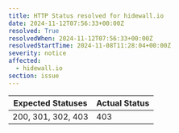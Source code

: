 ```yaml
---
title: HTTP Status resolved for hidewall.io
date: 2024-11-12T07:56:33+00:00Z
resolved: True
resolvedWhen: 2024-11-12T07:56:33+00:00Z
resolvedStartTime: 2024-11-08T11:28:04+00:00Z
severity: notice
affected:
  - hidewall.io
section: issue
---
```


| Expected Statuses | Actual Status  |
|-------------------|----------------|
| 200, 301, 302, 403 | 403 |
